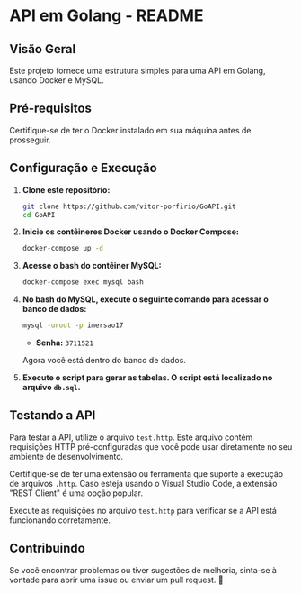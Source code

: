 # API em Golang - README

## Visão Geral

Este projeto fornece uma estrutura simples para uma API em Golang, usando Docker e MySQL.

## Pré-requisitos

Certifique-se de ter o Docker instalado em sua máquina antes de prosseguir.

## Configuração e Execução

1. **Clone este repositório:**
    ```bash
    git clone https://github.com/vitor-porfirio/GoAPI.git
    cd GoAPI
    ```

2. **Inicie os contêineres Docker usando o Docker Compose:**
    ```bash
    docker-compose up -d
    ```

3. **Acesse o bash do contêiner MySQL:**
    ```bash
    docker-compose exec mysql bash
    ```

4. **No bash do MySQL, execute o seguinte comando para acessar o banco de dados:**
    ```bash
    mysql -uroot -p imersao17
    ```
    - **Senha:** `3711521`

    Agora você está dentro do banco de dados.

5. **Execute o script para gerar as tabelas. O script está localizado no arquivo `db.sql`.**

## Testando a API

Para testar a API, utilize o arquivo `test.http`. Este arquivo contém requisições HTTP pré-configuradas que você pode usar diretamente no seu ambiente de desenvolvimento.

Certifique-se de ter uma extensão ou ferramenta que suporte a execução de arquivos `.http`. Caso esteja usando o Visual Studio Code, a extensão "REST Client" é uma opção popular.

Execute as requisições no arquivo `test.http` para verificar se a API está funcionando corretamente.

## Contribuindo

Se você encontrar problemas ou tiver sugestões de melhoria, sinta-se à vontade para abrir uma issue ou enviar um pull request. 🚀
